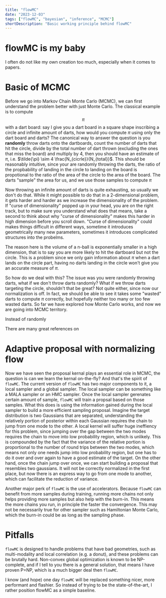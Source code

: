 ```yaml
---
title: "flowMC"
date: "2023-12-03"
tags: ["flowMC", "bayesian", "inference", "MCMC"]
shortDescription: "Basic working principle behind flowMC"
---
```


# flowMC is my baby

I often do not like my own creation too much, especially when it comes to papers. 

# Basic of MCMC

Before we go into Markov Chain Monte Carlo (MCMC), we can first understand the problem better with just Monte Carlo. The classical example is to compute $$\pi$$ with a dart board: say I give you a dart board in a square shape inscribing a circle and infinite amount of darts, how would you compute $\pi$ using only the dart board and darts? The canonical way to answer the question is you **randomly** throw darts onto the dartboards, count the number of darts that hit the circle, divide by the total number of dart thrown (excluding the ones that miss the board) and multiply by 4, then you should have an estimate of $\pi$, i.e. $\tilde{\pi} \sim 4 \frac{N_{cicrle}}{N_{total}}$. This should be reasonably intuitive, since your are randomly throwing the darts, the ratio of the propbability of landing in the circle to landing on the board is propotional to the ratio of the area of the circle to the area of the board. The darts "sample" the area for us, and we use those samples to compute $\pi$

Now throwing an infinite amount of darts is quite exhausting, so usually we don't do that. While it might possible to do that in a 2-dimensional problem, it gets harder and harder as we increase the dimensionality of the problem. If "curse of dimensionality" popped up in your head, you are on the right track, but to make sure you understand what does that means, take a second to think about why "curse of dimensionality" makes this harder in high dimension before you scroll down. "Curse of dimensionality" could makes things difficult in different ways, sometime it introduces geometrically many new parameters, sometimes it introduces complicated structures into the probelms.

The reason here is the volume of a n-ball is exponentially smaller in a high dimension, that is to say you are more likely to hit the dartboard but not the circle. This is a problem since we only gain information about $\pi$ when a dart lands on the circle part, having no darts landing in the circle won't give you an accurate measure of $\pi$.

So how do we deal with this? The issue was you were randomly throwing darts, what if we don't throw darts randomly? What if we throw darts targeting the circle, shouldn't that be great? Not quite either, since now our normalization is off. In fact, we should be able to see it takes some "wasted" darts to compute $\pi$ correctly, but hopefully neither too many or too few wasted darts. So far we have explored how Monte Carlo works, and now we are going into MCMC territory.

Instead of randomly

There are many great references on 

# Adaptive proposal with normalizing flow

Now we have seen the proposal kernal plays an essential role in MCMC, the question is can we learn the kernal on-the-fly? And that's the spirit of `flowMC`. The current version of  `flowMC` has two major components to it, a local sampler and a global sampler. The local sampler can be something like a MALA sampler or an HMC sampler. Once the local sampler gerenates certain amount of sample, `flowMC` will train a propsal based on those samples. What this does is using the information gained during the local sampler to build a more efficient sampling proposal. Imagine the target distribution is two Gaussians that are separated, understanding the relatively portion of posterior within each Gaussian requires the chain to jump from one mode to the other. A local kernel will suffer huge ineffiency for this problem, since jumping over the gap between the two modes requires the chain to move into low probability region, which is unlikely. This is compounded by the fact that the variance of the relative portion is proportional to the number of round trips between the two modes, which means not only one needs jump into low probability region, but one has to do it over and over again to have a good estimate of the target. On the other hand, once the chain jump over once, we can start building a proposal that resembles two gaussians. It will not be correctly normalized in the first place, but now there is an express way to go from one mode to another, which can facilitate the reduction of variance.

Another major perk of `flowMC` is the use of accelerators. Because `flowMC` can benefit from more samples during training, running more chains not only helps providing more samples but also help with the burn-in. This means the more chains you run, in principle the faster the convergence. This may not be necessarily true for other sampler such as Hamiltonian Monte Carlo, which the burn-in could be as long as the sampling phase. 

# Pitfalls

`flowMC` is designed to handle problems that have bad geometries, such as multi-modality and local correlation (e.g. a donut), and these problems can be brutally hard. Non-convex global optimization is known to be NP-complete, and if I tell to you there is a general solution, that means I have proven P=NP, which is a much bigger deal then `flowMC`. 

I know (and hope) one day `flowMC` will be replaced something nicer, more performant and flashier. So instead of trying to be the state-of-the-art, I rather position flowMC as a simple baseline.